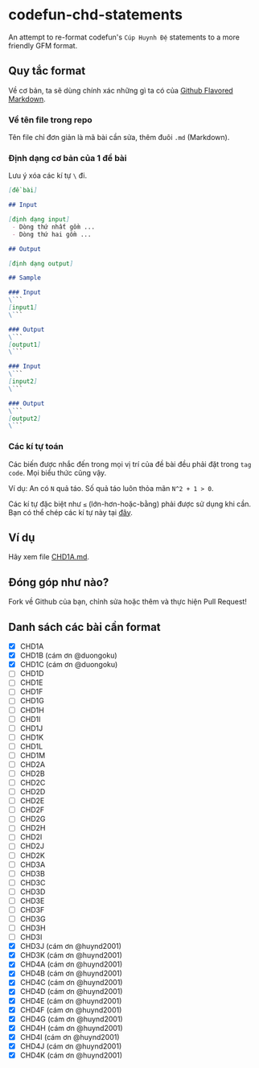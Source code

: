 # codefun-chd-statements
An attempt to re-format codefun's `Cúp Huynh Đệ` statements to a more friendly GFM format.

## Quy tắc format

Về cơ bản, ta sẽ dùng chính xác những gì ta có của [Github Flavored Markdown](https://github.com/adam-p/markdown-here/wiki/Markdown-Cheatsheet).

### Về tên file trong repo

Tên file chỉ đơn giản là mã bài cần sửa, thêm đuôi `.md` (Markdown).

### Định dạng cơ bản của 1 đề bài

Lưu ý xóa các kí tự `\` đi.

```markdown
[đề bài]

## Input

[định dạng input]
 - Dòng thứ nhất gồm ...
 - Dòng thứ hai gồm ...

## Output

[định dạng output]

## Sample

### Input
\```
[input1]
\```

### Output
\```
[output1]
\```

### Input
\```
[input2]
\```

### Output
\```
[output2]
\```

```

### Các kí tự toán

Các biến được nhắc đến trong mọi vị trí của đề bài đều phải đặt trong `tag code`. Mọi biểu thức cũng vậy.

Ví dụ: An có `N` quả táo. Số quả táo luôn thỏa mãn `N^2 + 1 > 0`.

Các kí tự đặc biệt như `≤` (lớn-hơn-hoặc-bằng) phải được sử dụng khi cần. Bạn có thể chép các kí tự này tại [đây](https://www.johndcook.com/blog/math_symbols/).

## Ví dụ

Hãy xem file [CHD1A.md](https://github.com/natsukagami/codefun-chd-statements/blob/master/CHD1A.md).

## Đóng góp như nào?

Fork về Github của bạn, chỉnh sửa hoặc thêm và thực hiện Pull Request!

## Danh sách các bài cần format

- [x] CHD1A
- [x] CHD1B (cám ơn @duongoku)
- [x] CHD1C (cám ơn @duongoku)
- [ ] CHD1D
- [ ] CHD1E
- [ ] CHD1F
- [ ] CHD1G
- [ ] CHD1H
- [ ] CHD1I
- [ ] CHD1J
- [ ] CHD1K
- [ ] CHD1L
- [ ] CHD1M
- [ ] CHD2A
- [ ] CHD2B
- [ ] CHD2C
- [ ] CHD2D
- [ ] CHD2E
- [ ] CHD2F
- [ ] CHD2G
- [ ] CHD2H
- [ ] CHD2I
- [ ] CHD2J
- [ ] CHD2K
- [ ] CHD3A
- [ ] CHD3B
- [ ] CHD3C
- [ ] CHD3D
- [ ] CHD3E
- [ ] CHD3F
- [ ] CHD3G
- [ ] CHD3H
- [ ] CHD3I
- [x] CHD3J (cám ơn @huynd2001)
- [x] CHD3K (cám ơn @huynd2001)
- [x] CHD4A (cám ơn @huynd2001)
- [x] CHD4B (cám ơn @huynd2001)
- [x] CHD4C (cám ơn @huynd2001)
- [x] CHD4D (cám ơn @huynd2001)
- [x] CHD4E (cám ơn @huynd2001)
- [x] CHD4F (cám ơn @huynd2001)
- [x] CHD4G (cám ơn @huynd2001)
- [x] CHD4H (cám ơn @huynd2001)
- [x] CHD4I (cám ơn @huynd2001)
- [x] CHD4J (cám ơn @huynd2001)
- [x] CHD4K (cám ơn @huynd2001)
